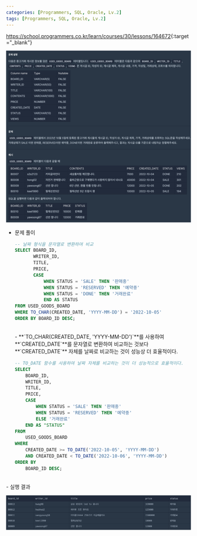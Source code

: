 ```yaml
---
categories: [Programmers, SQL, Oracle, Lv.2]
tags: [Programmers, SQL, Oracle, Lv.2] 
---
```


<https://school.programmers.co.kr/learn/courses/30/lessons/164672>{:target="_blank"}

![문제](/assets/img/programmers/sql/oracle/lv.2/%EC%A1%B0%EA%B1%B4%EC%97%90_%EB%B6%80%ED%95%A9%ED%95%98%EB%8A%94_%EC%A4%91%EA%B3%A0%EA%B1%B0%EB%9E%98_%EC%83%81%ED%83%9C_%EC%A1%B0%ED%9A%8C%ED%95%98%EA%B8%B0(1).png)

- 문제 풀이
    
    ```sql
    -- 날짜 형식을 문자열로 변환하여 비교
    SELECT BOARD_ID, 
           WRITER_ID, 
           TITLE, 
           PRICE, 
           CASE 
               WHEN STATUS = 'SALE' THEN '판매중'
               WHEN STATUS = 'RESERVED' THEN '예약중'
               WHEN STATUS = 'DONE' THEN '거래완료'
               END AS STATUS
    FROM USED_GOODS_BOARD       
    WHERE TO_CHAR(CREATED_DATE, 'YYYY-MM-DD') = '2022-10-05'       
    ORDER BY BOARD_ID DESC;
    ```
    

    <br>
    - **`TO_CHAR(CREATED_DATE, 'YYYY-MM-DD')`**를 사용하여 **`CREATED_DATE`**를 문자열로 변환하여 비교하는 것보다 **`CREATED_DATE`** 자체를 날짜로 비교하는 것이 성능상 더 효율적이다.
    
    ```sql
    -- TO_DATE 함수를 사용하여 날짜 자체를 비교하는 것이 더 성능적으로 효율적이다.
    SELECT
        BOARD_ID,
        WRITER_ID,
        TITLE,
        PRICE,
        CASE
            WHEN STATUS = 'SALE' THEN '판매중'
            WHEN STATUS = 'RESERVED' THEN '예약중'
            ELSE '거래완료'
        END AS "STATUS"
    FROM
        USED_GOODS_BOARD
    WHERE
        CREATED_DATE >= TO_DATE('2022-10-05', 'YYYY-MM-DD')
        AND CREATED_DATE < TO_DATE('2022-10-06', 'YYYY-MM-DD')
    ORDER BY
        BOARD_ID DESC;
    ```

<br>
- 실행 결과

![실행 결과](/assets/img/programmers/sql/oracle/lv.2/%EC%A1%B0%EA%B1%B4%EC%97%90_%EB%B6%80%ED%95%A9%ED%95%98%EB%8A%94_%EC%A4%91%EA%B3%A0%EA%B1%B0%EB%9E%98_%EC%83%81%ED%83%9C_%EC%A1%B0%ED%9A%8C%ED%95%98%EA%B8%B0(2).png)
